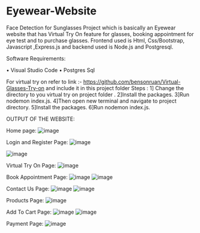 # Eyewear-Website
Face Detection for Sunglasses Project which is basically an Eyewear website that has Virtual Try On feature for glasses, booking appointment for eye test and to purchase glasses. Frontend used is Html, Css/Bootstrap, Javascript ,Express.js and backend used is Node.js and Postgresql. 

Software Requirements:

• Visual Studio Code 
• Postgres Sql

For virtual try on refer to link :- https://github.com/bensonruan/Virtual-Glasses-Try-on and include it in this project folder
Steps :
1] Change the directory to you virtual try on project folder . 
2]Install the packages. 
3]Run nodemon index.js. 
4]Then open new terminal and navigate to project directory. 5]Install the packages. 6]Run nodemon index.js.

OUTPUT OF THE WEBSITE:

Home page:
![image](https://github.com/user-attachments/assets/9528255a-75ba-4bc3-b78c-745d7b8241b2)

Login and Register Page:
![image](https://github.com/user-attachments/assets/74ad4295-489c-4128-8066-b6182febbc0a)

![image](https://github.com/user-attachments/assets/a19c6982-e1a8-45d7-a5ee-9260576bbcae)

Virtual Try On Page:
![image](https://github.com/user-attachments/assets/22a4e286-a358-49a3-aec8-8b0c41c43d0c)

Book Appointment Page:
![image](https://github.com/user-attachments/assets/59acc219-da2b-4a7a-a1a3-4d359b1bf5b1)
![image](https://github.com/user-attachments/assets/01d0e6b2-216b-4310-b078-ca130c6b42bc)

Contact Us Page:
![image](https://github.com/user-attachments/assets/52638b94-aa17-44c4-ac32-df5ded793723)
![image](https://github.com/user-attachments/assets/f12b5c5f-a7f7-4375-bc5b-94be0dc88a97)

Products Page:
![image](https://github.com/user-attachments/assets/0402e6c0-5e04-444c-8427-7d80ba168556)

Add To Cart Page:
![image](https://github.com/user-attachments/assets/a0a9a694-b45d-4d30-95c3-61e68b85d688)
![image](https://github.com/user-attachments/assets/c7f9f469-c224-4fc6-b667-1b7de9e759e6)

Payment Page:
![image](https://github.com/user-attachments/assets/8993b9ad-065a-425e-91ff-fc4bde5d04d9)
